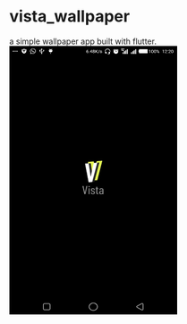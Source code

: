 # vista_wallpaper
 a simple wallpaper app built with flutter.
<img src="https://github.com/Richard-bejide/vista_wallpaper/blob/main/flutter_11.png" height="480" width="300"> 

